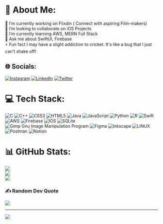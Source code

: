 # 💫 About Me:
🔭 I’m currently working on Flixdin ( Connect with aspiring Film-makers)<br>👯 I’m looking to collaborate on iOS Projects<br>🌱 I’m currently learning AWS, MERN Full Stack<br>💬 Ask me about SwiftUI, Firebase<br>⚡ Fun fact I may have a slight addiction to cricket. It's like a bug that I just can't shake off!


## 🌐 Socials:
[![Instagram](https://img.shields.io/badge/Instagram-%23E4405F.svg?logo=Instagram&logoColor=white)](https://instagram.com/mrmanonmars17) [![LinkedIn](https://img.shields.io/badge/LinkedIn-%230077B5.svg?logo=linkedin&logoColor=white)](https://linkedin.com/in/kaarthikeya-kammula) [![Twitter](https://img.shields.io/badge/Twitter-%231DA1F2.svg?logo=Twitter&logoColor=white)](https://twitter.com/mrmanonmars03) 

# 💻 Tech Stack:
![C](https://img.shields.io/badge/c-%2300599C.svg?style=flat-square&logo=c&logoColor=white) ![C++](https://img.shields.io/badge/c++-%2300599C.svg?style=flat-square&logo=c%2B%2B&logoColor=white) ![CSS3](https://img.shields.io/badge/css3-%231572B6.svg?style=flat-square&logo=css3&logoColor=white) ![HTML5](https://img.shields.io/badge/html5-%23E34F26.svg?style=flat-square&logo=html5&logoColor=white) ![Java](https://img.shields.io/badge/java-%23ED8B00.svg?style=flat-square&logo=java&logoColor=white) ![JavaScript](https://img.shields.io/badge/javascript-%23323330.svg?style=flat-square&logo=javascript&logoColor=%23F7DF1E) ![Python](https://img.shields.io/badge/python-3670A0?style=flat-square&logo=python&logoColor=ffdd54) ![R](https://img.shields.io/badge/r-%23276DC3.svg?style=flat-square&logo=r&logoColor=white) ![Swift](https://img.shields.io/badge/swift-F54A2A?style=flat-square&logo=swift&logoColor=white) ![AWS](https://img.shields.io/badge/AWS-%23FF9900.svg?style=flat-square&logo=amazon-aws&logoColor=white) ![Firebase](https://img.shields.io/badge/firebase-%23039BE5.svg?style=flat-square&logo=firebase) ![IOS](https://img.shields.io/badge/IOS-%2320232a.svg?style=flat-square&logo=apple&logoColor=white) ![SQLite](https://img.shields.io/badge/sqlite-%2307405e.svg?style=flat-square&logo=sqlite&logoColor=white) ![Gimp Gnu Image Manipulation Program](https://img.shields.io/badge/Gimp-657D8B?style=flat-square&logo=gimp&logoColor=FFFFFF) 	![Figma](https://img.shields.io/badge/figma-%23F24E1E.svg?style=flat-square&logo=figma&logoColor=white) ![Inkscape](https://img.shields.io/badge/Inkscape-e0e0e0?style=flat-square&logo=inkscape&logoColor=080A13) ![LINUX](https://img.shields.io/badge/Linux-FCC624?style=flat-square&logo=linux&logoColor=black) ![Postman](https://img.shields.io/badge/Postman-FF6C37?style=flat-square&logo=postman&logoColor=white) ![Notion](https://img.shields.io/badge/Notion-%23000000.svg?style=flat-square&logo=notion&logoColor=white)
# 📊 GitHub Stats:
![](https://github-readme-stats.vercel.app/api?username=kaarthikeyak&theme=tokyonight&hide_border=false&include_all_commits=false&count_private=false)<br/>
![](https://github-readme-streak-stats.herokuapp.com/?user=kaarthikeyak&theme=tokyonight&hide_border=false)<br/>
![](https://github-readme-stats.vercel.app/api/top-langs/?username=kaarthikeyak&theme=tokyonight&hide_border=false&include_all_commits=false&count_private=false&layout=compact)

### ✍️ Random Dev Quote
![](https://quotes-github-readme.vercel.app/api?type=horizontal&theme=radical)

---
[![](https://visitcount.itsvg.in/api?id=kaarthikeyak&icon=2&color=6)](https://visitcount.itsvg.in)

<!-- Proudly created with GPRM ( https://gprm.itsvg.in ) -->
